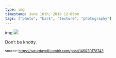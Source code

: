 ```yaml
---
type: img
timestamp: June 16th, 2016 12:00pm
tags: ["photo", "bark", "texture", "photography"]
---
```

img
<img src="https://saturdayxiii.github.io/media/146020178743.jpg"/>

Don’t be knotty.
 
      
      
      
      
      
  
<small>source: https://saturdayxiii.tumblr.com/post/146020178743</small>